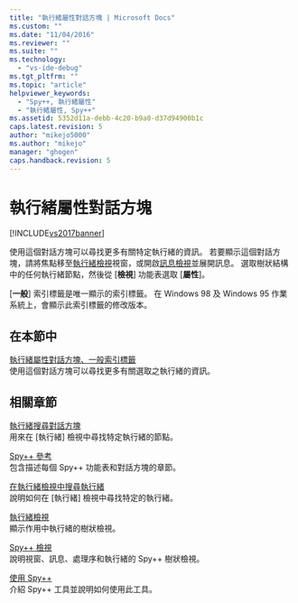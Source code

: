```yaml
---
title: "執行緒屬性對話方塊 | Microsoft Docs"
ms.custom: ""
ms.date: "11/04/2016"
ms.reviewer: ""
ms.suite: ""
ms.technology: 
  - "vs-ide-debug"
ms.tgt_pltfrm: ""
ms.topic: "article"
helpviewer_keywords: 
  - "Spy++, 執行緒屬性"
  - "執行緒屬性, Spy++"
ms.assetid: 5352d11a-debb-4c20-b9a0-d37d94900b1c
caps.latest.revision: 5
author: "mikejo5000"
ms.author: "mikejo"
manager: "ghogen"
caps.handback.revision: 5
---
```

# 執行緒屬性對話方塊
[!INCLUDE[vs2017banner](../code-quality/includes/vs2017banner.md)]

使用這個對話方塊可以尋找更多有關特定執行緒的資訊。  若要顯示這個對話方塊，請將焦點移至[執行緒檢視](../debugger/threads-view.md)視窗，或開啟[訊息檢視](../debugger/messages-view.md)並展開訊息。  選取樹狀結構中的任何執行緒節點，然後從 \[**檢視**\] 功能表選取 \[**屬性**\]。  
  
 \[**一般**\] 索引標籤是唯一顯示的索引標籤。  在 Windows 98 及 Windows 95 作業系統上，會顯示此索引標籤的修改版本。  
  
## 在本節中  
 [執行緒屬性對話方塊、一般索引標籤](../debugger/general-tab-thread-properties-dialog-box.md)  
 使用這個對話方塊可以尋找更多有關選取之執行緒的資訊。  
  
## 相關章節  
 [執行緒搜尋對話方塊](../debugger/thread-search-dialog-box.md)  
 用來在 \[執行緒\] 檢視中尋找特定執行緒的節點。  
  
 [Spy\+\+ 參考](../debugger/spy-increment-reference.md)  
 包含描述每個 Spy\+\+ 功能表和對話方塊的章節。  
  
 [在執行緒檢視中搜尋執行緒](../debugger/how-to-search-for-a-thread-in-threads-view.md)  
 說明如何在 \[執行緒\] 檢視中尋找特定的執行緒。  
  
 [執行緒檢視](../debugger/threads-view.md)  
 顯示作用中執行緒的樹狀檢視。  
  
 [Spy\+\+ 檢視](../debugger/spy-increment-views.md)  
 說明視窗、訊息、處理序和執行緒的 Spy\+\+ 樹狀檢視。  
  
 [使用 Spy\+\+](../debugger/using-spy-increment.md)  
 介紹 Spy\+\+ 工具並說明如何使用此工具。